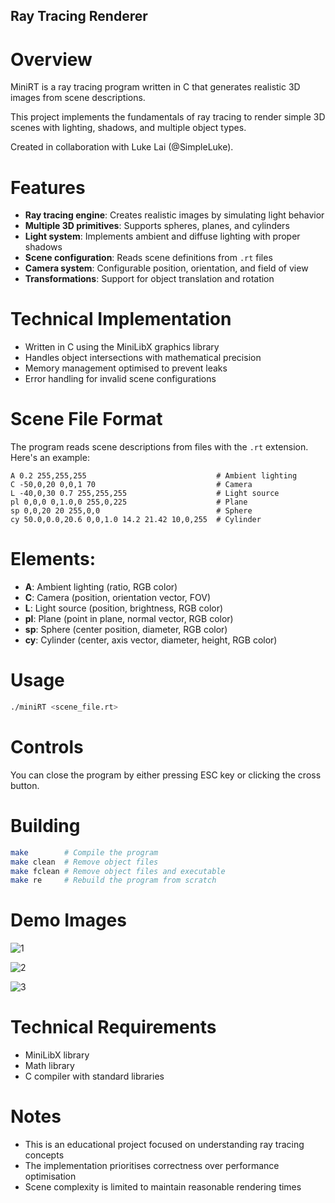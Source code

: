 ## Ray Tracing Renderer

# Overview
MiniRT is a ray tracing program written in C that generates realistic 3D images from scene descriptions.

This project implements the fundamentals of ray tracing to render simple 3D scenes with lighting, shadows, and multiple object types.

Created in collaboration with Luke Lai (@SimpleLuke).

# Features
- **Ray tracing engine**: Creates realistic images by simulating light behavior
- **Multiple 3D primitives**: Supports spheres, planes, and cylinders
- **Light system**: Implements ambient and diffuse lighting with proper shadows
- **Scene configuration**: Reads scene definitions from `.rt` files
- **Camera system**: Configurable position, orientation, and field of view
- **Transformations**: Support for object translation and rotation

# Technical Implementation
- Written in C using the MiniLibX graphics library
- Handles object intersections with mathematical precision
- Memory management optimised to prevent leaks
- Error handling for invalid scene configurations

# Scene File Format
The program reads scene descriptions from files with the `.rt` extension. 
Here's an example:
```
A 0.2 255,255,255                             # Ambient lighting
C -50,0,20 0,0,1 70                           # Camera
L -40,0,30 0.7 255,255,255                    # Light source
pl 0,0,0 0,1.0,0 255,0,225                    # Plane
sp 0,0,20 20 255,0,0                          # Sphere
cy 50.0,0.0,20.6 0,0,1.0 14.2 21.42 10,0,255  # Cylinder
```

# Elements:
- **A**: Ambient lighting (ratio, RGB color)
- **C**: Camera (position, orientation vector, FOV)
- **L**: Light source (position, brightness, RGB color)
- **pl**: Plane (point in plane, normal vector, RGB color)
- **sp**: Sphere (center position, diameter, RGB color)
- **cy**: Cylinder (center, axis vector, diameter, height, RGB color)

# Usage
```bash
./miniRT <scene_file.rt>
```

# Controls
You can close the program by either pressing ESC key or clicking the cross button.

# Building
```bash
make        # Compile the program
make clean  # Remove object files
make fclean # Remove object files and executable
make re     # Rebuild the program from scratch
```

# Demo Images
![1](https://github.com/user-attachments/assets/01d61cf4-8a6b-44de-8060-142b4460803c)

![2](https://github.com/user-attachments/assets/8076a3ab-e477-485c-958e-6b62b360d856)

![3](https://github.com/user-attachments/assets/f7b0f063-4d3e-408f-971d-f9a916ce0f2e)

# Technical Requirements
- MiniLibX library
- Math library
- C compiler with standard libraries

# Notes
- This is an educational project focused on understanding ray tracing concepts
- The implementation prioritises correctness over performance optimisation
- Scene complexity is limited to maintain reasonable rendering times
